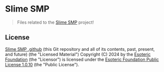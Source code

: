 # Slime SMP

> Files related to the [Slime SMP](https://github.com/SlimeSMP) project!

## License

[Slime SMP .github](https://github.com/SlimeSMP/.github) (this Git repository and all of its contents, past, present, and future) (the "Licensed Material") Copyright (C) 2024 by the [Esoteric Foundation](https://github.com/EsotericFoundation) (the "Licensor") is licensed under the [Esoteric Foundation Public License 1.0.10](./LICENSE) (the "Public License").
